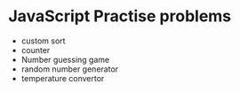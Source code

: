 # JavaScript Practise problems
- custom sort
- counter
- Number guessing game
- random number generator
- temperature convertor
